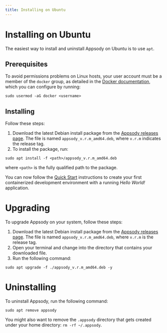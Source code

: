 ```yaml
---
title: Installing on Ubuntu
---
```


# Installing on Ubuntu

The easiest way to install and uninstall Appsody on Ubuntu is to use `apt`.

## Prerequisites

To avoid permissions problems on Linux hosts, your user account must be a member of the `docker` group, as detailed in the [Docker documentation](https://docs.docker.com/install/linux/linux-postinstall/), which you can configure by running:
```
sudo usermod -aG docker <username>
```

## Installing

Follow these steps:

1. Download the latest Debian install package from the [Appsody releases page](https://github.com/appsody/appsody/releases). The file is named `appsody_v.r.m_amd64.deb`, where `v.r.m` indicates the release tag.
2. To install the package, run:

```
sudo apt install -f <path>/appsody_v.r.m_amd64.deb
```
where `<path>` is the fully qualified path to the package.

You can now follow the [Quick Start](/docs/getting-started/quick-start) instructions to create your first containerized development environment with a running *Hello World!* application.

# Upgrading

To upgrade Appsody on your system, follow these steps:
1. Download the latest Debian install package from the [Appsody releases page](https://github.com/appsody/appsody/releases). The file is named `appsody_v.r.m_amd64.deb`, where `v.r.m` is the release tag.
2. Open your terminal and change into the directory that contains your downloaded file.
3. Run the following command:
```
sudo apt upgrade -f ./appsody_v.r.m_amd64.deb -y
```

# Uninstalling

To uninstall Appsody, run the following command:
```
sudo apt remove appsody
```
You might also want to remove the `.appsody` directory that gets created under your home directory: `rm -rf ~/.appsody`.
